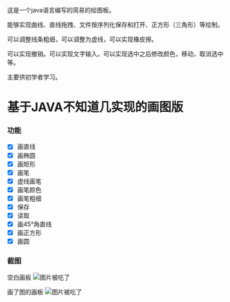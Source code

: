 这是一个java语言编写的简易的绘图板。

能够实现曲线、直线拖拽、文件按序列化保存和打开、正方形（三角形）等绘制。

可以调整线条粗细，可以调整为虚线，可以实现橡皮擦。

可以实现撤销。可以实现文字输入。可以实现选中之后修改颜色，移动，取消选中等。

主要供初学者学习。

# 基于JAVA不知道几实现的画图版

### 功能
- [x] 画直线  
- [x] 画椭圆
- [x] 画矩形
- [x] 画笔
- [x] 虚线画笔
- [x] 画笔颜色
- [x] 画笔粗细
- [x] 保存
- [x] 读取
- [x] 画45°角直线
- [x] 画正方形
- [x] 画圆

### 截图

空白画板
![图片被吃了](/src/pictures/pic1.png)

画了图的画板
![图片被吃了](/src/pictures/pic2.png)


